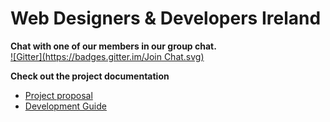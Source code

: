 # Web Designers & Developers Ireland



**Chat with one of our members in our group chat.**  
[![Gitter](https://badges.gitter.im/Join Chat.svg)](https://gitter.im/wddi?utm_source=badge&utm_medium=badge&utm_campaign=pr-badge&utm_content=badge)



**Check out the project documentation**  
- [Project proposal](https://github.com/wddi/website/blob/docs/project-proposal.md)
- [Development Guide](https://github.com/wddi/website/blob/docs/development-guide.md)

